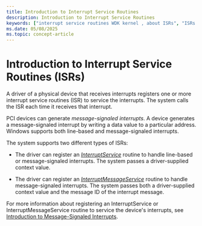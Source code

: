 ```yaml
---
title: Introduction to Interrupt Service Routines
description: Introduction to Interrupt Service Routines
keywords: ["interrupt service routines WDK kernel , about ISRs", "ISRs WDK kernel , about interrupt service routines", "InterruptService", "line-based interrupts WDK kernel", "interrupt lines WDK kernel", "message-signaled interrupts WDK kernel", "InterruptMessageService"]
ms.date: 05/08/2025
ms.topic: concept-article
---
```


# Introduction to Interrupt Service Routines (ISRs)

A driver of a physical device that receives interrupts registers one or more interrupt service routines (ISR) to service the interrupts. The system calls the ISR each time it receives that interrupt.

PCI devices can generate *message-signaled interrupts*. A device generates a message-signaled interrupt by writing a data value to a particular address. Windows supports both line-based and message-signaled interrupts.

The system supports two different types of ISRs:

- The driver can register an [*InterruptService*](/windows-hardware/drivers/ddi/wdm/nc-wdm-kservice_routine) routine to handle line-based or message-signaled interrupts. The system passes a driver-supplied context value.

- The driver can register an [*InterruptMessageService*](/windows-hardware/drivers/ddi/wdm/nc-wdm-kmessage_service_routine) routine to handle message-signaled interrupts. The system passes both a driver-supplied context value and the message ID of the interrupt message.

For more information about registering an InterruptService or InterruptMessageService routine to service the device's interrupts, see [Introduction to Message-Signaled Interrupts](./introduction-to-message-signaled-interrupts.md).
